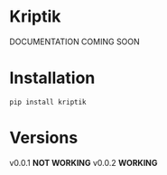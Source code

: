 # Kriptik
DOCUMENTATION COMING SOON

# Installation
```
pip install kriptik
```

# Versions
v0.0.1 **NOT WORKING**
v0.0.2 **WORKING**

